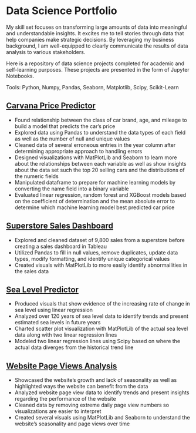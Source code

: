 # Data Science Portfolio
My skill set focuses on transforming large amounts of data into meaningful and understandable insights. It excites me to tell stories through data that help companies make strategic decisions. By leveraging my business background, I am well-equipped to clearly communicate the results of data analysis to various stakeholders. 

Here is a repository of data science projects completed for academic and self-learning purposes. These projects are presented in the form of Jupyter Notebooks.

Tools: Python, Numpy, Pandas, Seaborn, Matplotlib, Scipy, Scikit-Learn

## [Carvana Price Predictor](https://github.com/dylanjones248/Data-Science-Portfolio/blob/main/Carvana%20Price%20Predictor.ipynb)

- Found relationship between the class of car brand, age, and mileage to build a model that predicts the car’s price
- Explored data using Pandas to understand the data types of each field as well as the number of null and unique values
- Cleaned data of several erroneous entries in the year column after determining appropriate approach to handling errors
- Designed visualizations with MatPlotLib and Seaborn to learn more about the relationships between each variable as well as show insights about the data set such the top 20 selling cars and the distributions of the numeric fields
- Manipulated dataframe to prepare for machine learning models by converting the name field into a binary variable
- Evaluated linear regression, random forest and XGBoost models based on the coefficient of determination and the mean absolute error to determine which machine learning model best predicted car price


## [Superstore Sales Dashboard](https://github.com/dylanjones248/Data-Science-Portfolio/blob/main/Superstore%20Sales.ipynb)

- Explored and cleaned dataset of 9,800 sales from a superstore before creating a sales dashboard in Tableau
- Utilized Pandas to fill in null values, remove duplicates, update data types, modify formatting, and identify unique categorical values
- Created visuals with MatPlotLib to more easily identify abnormailities in the sales data

## [Sea Level Predictor](https://github.com/dylanjones248/Data-Science-Portfolio/blob/main/Sea%20Level%20Predictor.ipynb)

- Produced visuals that show evidence of the increasing rate of change in sea level using linear regression 
- Analyzed over 120 years of sea level data to identify trends and present estimated sea levels in future years
- Charted scatter plot visualization with MatPlotLib of the actual sea level data along with two linear regression lines
- Modeled two linear regression lines using Scipy based on where the actual data diverges from the historical trend line
 

## [Website Page Views Analysis](https://github.com/dylanjones248/Data-Science-Portfolio/blob/main/Website%20Page%20Views%20Analysis.ipynb)

- Showcased the website’s growth and lack of seasonality as well as highlighted ways the website can benefit from the data 
- Analyzed website page view data to identify trends and present insights regarding the performance of the website
- Cleaned data by removing extreme daily page view numbers so visualizations are easier to interpret
- Created several visuals using MatPlotLib and Seaborn to understand the website’s seasonality and page views over time 

